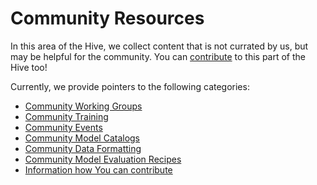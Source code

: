 # Community Resources

<!-- {% include "call_contribute.md" %} -->

In this area of the Hive, we collect content that is not currated by us, but may be helpful for the community. You can [contribute](../contribute/index.md) to this part of the Hive too!

Currently, we provide pointers to the following categories:  
- [Community Working Groups](community_working_groups.md)  
- [Community Training](./training/index.md)  
- [Community Events](./events/index.md)  
- [Community Model Catalogs](./community_model_catalogs.md)  
- [Community Data Formatting](./community_data_processing.md)  
- [Community Model Evaluation Recipes](./community_med_recipes.md)  
- [Information how You can contribute](../contribute/index.md)  